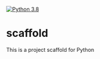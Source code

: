 [![Python 3.8](https://github.com/razalamb1/scaffold/actions/workflows/main_2.yml/badge.svg)](https://github.com/razalamb1/scaffold/actions/workflows/main_2.yml)

# scaffold
This is a project scaffold for Python
